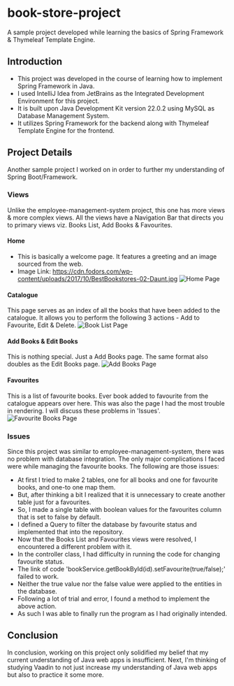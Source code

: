 # book-store-project
A sample project developed while learning the basics of Spring Framework &amp; Thymeleaf Template Engine.

## Introduction
- This project was developed in the course of learning how to implement Spring Framework in Java.
- I used IntelliJ Idea from JetBrains as the Integrated Development Environment for this project.
- It is built upon Java Development Kit version 22.0.2 using MySQL as Database Management System.
- It utilizes Spring Framework for the backend along with Thymeleaf Template Engine for the frontend.

## Project Details
Another sample project I worked on in order to further my understanding of Spring Boot/Framework.

### Views
Unlike the employee-management-system project, this one has more views & more complex views.
All the views have a Navigation Bar that directs you to primary views viz. Books List, Add Books & Favourites.

#### Home
- This is basically a welcome page. It features a greeting and an image sourced from the web.
- Image Link: https://cdn.fodors.com/wp-content/uploads/2017/10/BestBookstores-02-Daunt.jpg
![Home Page](https://github.com/user-attachments/assets/4c6e84f6-2883-4cc4-b849-c30b6bb38314)

#### Catalogue
This page serves as an index of all the books that have been added to the catalogue.
It allows you to perform the following 3 actions - Add to Favourite, Edit & Delete.
![Book List Page](https://github.com/user-attachments/assets/4093cf9c-b770-434d-8b89-1a87f8bbc87b)

#### Add Books & Edit Books
This is nothing special. Just a Add Books page. The same format also doubles as the Edit Books page.
![Add Books Page](https://github.com/user-attachments/assets/9a281d99-6284-40d0-b0f7-13a4c99ea783)

#### Favourites
This is a list of favourite books. Ever book added to favourite from the catalogue appears over here.
This was also the page I had the most trouble in rendering. I will discuss these problems in 'Issues'.
![Favourite Books Page](https://github.com/user-attachments/assets/8286f581-e69f-45da-a320-4196d26d3c81)

### Issues
Since this project was similar to employee-management-system, there was no problem with database integration.
The only major complications I faced were while managing the favourite books. The following are those issues:
- At first I tried to make 2 tables, one for all books and one for favourite books, and one-to one map them.
- But, after thinking a bit I realized that it is unnecessary to create another table just for a favourites.
- So, I made a single table with boolean values for the favourites column that is set to false by default.
- I defined a Query to filter the database by favourite status and implemented that into the repository.
- Now that the Books List and Favourites views were resolved, I encountered a different problem with it.
- In the controller class, I had difficulty in running the code for changing favourite status.
- The link of code 'bookService.getBookById(id).setFavourite(true/false);' failed to work.
- Neither the true value nor the false value were applied to the entities in the database.
- Following a lot of trial and error, I found a method to implement the above action.
- As such I was able to finally run the program as I had originally intended.

## Conclusion
In conclusion, working on this project only solidified my belief that my current understanding of Java web apps is insufficient.
Next, I'm thinking of studying Vaadin to not just increase my understanding of Java web apps but also to practice it some more.
